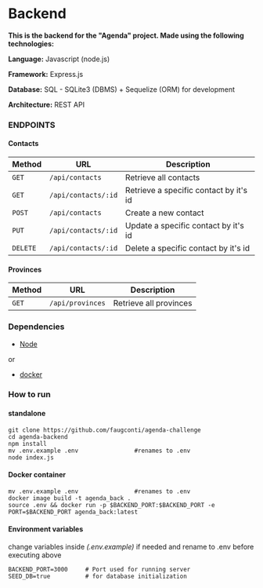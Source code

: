 # Backend 

**This is the backend for the "Agenda" project. Made using the following technologies:**

**Language:** Javascript (node.js)

**Framework:** Express.js

**Database:** SQL - SQLite3 (DBMS) + Sequelize (ORM) for development

**Architecture:** REST API


### ENDPOINTS
#### Contacts


| Method   | URL                                      | Description                              |
| -------- | ---------------------------------------- | ---------------------------------------- |
| `GET`    | `/api/contacts`                          | Retrieve all contacts                    |
| `GET`    | `/api/contacts/:id`                      | Retrieve a specific contact by it's id   |
| `POST`   | `/api/contacts`                          | Create a new contact                     |
| `PUT`    | `/api/contacts/:id`                      | Update a specific contact by it's id     |
| `DELETE` | `/api/contacts/:id`                      | Delete a specific contact by it's id     |

#### Provinces

| Method   | URL                                      | Description                              |
| -------- | ---------------------------------------- | ---------------------------------------- |
| `GET`    | `/api/provinces`                         | Retrieve all provinces                   |

### Dependencies
* [Node](https://nodejs.org/en/download) 

or
* [docker](https://docs.docker.com/engine/install/)
### How to run 
#### standalone

```
git clone https://github.com/faugconti/agenda-challenge 
cd agenda-backend
npm install
mv .env.example .env                #renames to .env
node index.js
```
#### Docker container
```
mv .env.example .env                #renames to .env
docker image build -t agenda_back .
source .env && docker run -p $BACKEND_PORT:$BACKEND_PORT -e PORT=$BACKEND_PORT agenda_back:latest
```

#### Environment variables
change variables inside _(.env.example)_ if needed and rename to .env before executing above
```
BACKEND_PORT=3000     # Port used for running server
SEED_DB=true          # for database initialization
```

